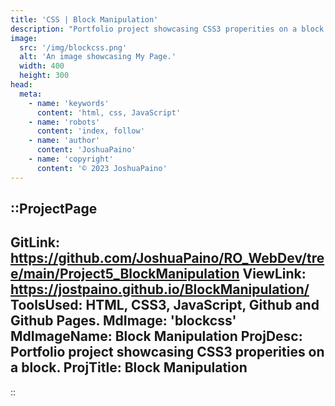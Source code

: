```yaml
---
title: 'CSS | Block Manipulation'
description: "Portfolio project showcasing CSS3 properities on a block."
image:
  src: '/img/blockcss.png'
  alt: 'An image showcasing My Page.'
  width: 400
  height: 300
head:
  meta:
    - name: 'keywords'
      content: 'html, css, JavaScript'
    - name: 'robots'
      content: 'index, follow'
    - name: 'author'
      content: 'JoshuaPaino'
    - name: 'copyright'
      content: '© 2023 JoshuaPaino'
---
```


::ProjectPage
---
GitLink: https://github.com/JoshuaPaino/RO_WebDev/tree/main/Project5_BlockManipulation
ViewLink: https://jostpaino.github.io/BlockManipulation/
ToolsUsed: HTML, CSS3, JavaScript, Github and Github Pages.
MdImage: 'blockcss'
MdImageName: Block Manipulation
ProjDesc: Portfolio project showcasing CSS3 properities on a block.
ProjTitle: Block Manipulation
---

::
